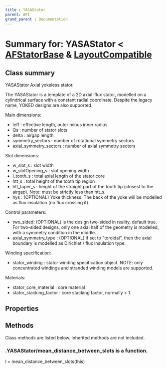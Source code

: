 ```yaml
---
title : YASAStator
parent: API
grand_parent : Documentation
---
```

# Summary for: **YASAStator**  < [AFStatorBase](AFStatorBase.html) & [LayoutCompatible](LayoutCompatible.html)

## Class summary

YASAStator Axial yokeless stator.

The YASAStator is a template of a 2D axial-flux stator,
modelled on a cylindrical surface with a constant radial coordinate.
Despite the legacy name, YOKED designs are also supported.

Main dimensions:
* leff : effective length, outer minus inner radius
* Qs : number of stator slots
* delta : airgap length
* symmetry_sectors : number of rotational symmetry sectors
* axial_symmetry_sectors : number of axial symmetry sectors

Slot dimensions:
* w_slot_s : slot width
* w_slotOpening_s : slot opening width
* l_tooth_s : total axial length of the stator core
* htt_s : total height of the tooth tip region
* htt_taper_s : height of the straight part of the tooth tip
(closest to the airgap). Note: must be strictly less than htt_s.
* hys : (OPTIONAL) Yoke thickness. The back of the yoke will be
modelled as flux insulation (no flux crossing it).

Control parameters:
* two_sided: (OPTIONAL) is the design two-sided in reality, default
true. For two-sided designs, only one axial half of the geometry is
modelled, with a symmetry condition in the middle.
* axial_symmetry_type : (OPTIONAL) if set to "toroidal", then the
axial boundary is modelled as Dirichlet / flux insulation type.


Winding specification:
* stator_winding : stator winding specification object. NOTE: only
concentrated windings and stranded winding models are supported.

Materials:
* stator_core_material : core material
* stator_stacking_factor : core stacking factor, normally < 1.

## Properties


## Methods

Class methods are listed below. Inherited methods are not included.

### .YASAStator/**mean_distance_between_slots** is a function.
l = mean_distance_between_slots(this)


